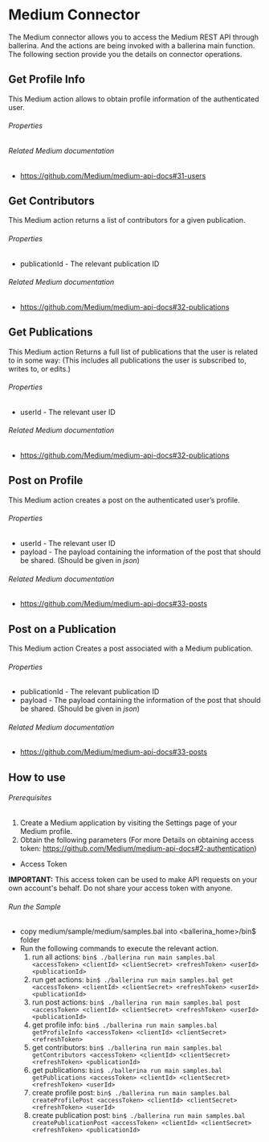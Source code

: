 # Medium Connector
  The Medium connector allows you to access the Medium REST API through ballerina. And the actions are being invoked
  with a ballerina main function. The following section provide you the details on connector operations.

## Get Profile Info
  This Medium action allows to obtain profile information of the authenticated user.

###### Properties

###### Related Medium documentation
  * <https://github.com/Medium/medium-api-docs#31-users>

## Get Contributors
 This Medium action returns a list of contributors for a given publication.

###### Properties
  * publicationId - The relevant publication ID

###### Related Medium documentation
  * <https://github.com/Medium/medium-api-docs#32-publications>

## Get Publications
  This Medium action Returns a full list of publications that the user is related to in some way: (This includes all publications the user is subscribed to, writes to, or edits.)

###### Properties
  * userId - The relevant user ID

###### Related Medium documentation
  * <https://github.com/Medium/medium-api-docs#32-publications>

## Post on Profile
 This Medium action creates a post on the authenticated user’s profile.

###### Properties
  * userId - The relevant user ID
  * payload - The payload containing the information of the post that should be shared. (Should be given in _json_)

###### Related Medium documentation
  * <https://github.com/Medium/medium-api-docs#33-posts>

## Post on a Publication
  This Medium action Creates a post associated with a Medium publication.

###### Properties
  * publicationId - The relevant publication ID
  * payload - The payload containing the information of the post that should be shared. (Should be given in _json_)

###### Related Medium documentation
  * <https://github.com/Medium/medium-api-docs#33-posts>

## How to use

###### Prerequisites
1. Create a Medium application by visiting the Settings page of your Medium profile.
2. Obtain the following parameters  (For more Details on obtaining access token: <https://github.com/Medium/medium-api-docs#2-authentication>)
  * Access Token

   **IMPORTANT:** This access token can be used to make API requests on your own account's behalf. Do not share your access token with anyone.

###### Run the Sample
- copy medium/sample/medium/samples.bal into <ballerina_home>/bin$ folder
- Run the following commands to execute the relevant action.
  1. run all actions:
  `bin$ ./ballerina run main samples.bal <accessToken> <clientId> <clientSecret> <refreshToken> <userId> <publicationId>`
  2. run get actions:
  `bin$ ./ballerina run main samples.bal get <accessToken> <clientId> <clientSecret> <refreshToken> <userId> <publicationId>`
  3. run post actions:
  `bin$ ./ballerina run main samples.bal post <accessToken> <clientId> <clientSecret> <refreshToken> <userId> <publicationId>`
  4. get profile info:
  `bin$ ./ballerina run main samples.bal getProfileInfo <accessToken> <clientId> <clientSecret> <refreshToken>`
  5. get contributors:
  `bin$ ./ballerina run main samples.bal getContributors <accessToken> <clientId> <clientSecret> <refreshToken> <publicationId>`
  6. get publications:
  `bin$ ./ballerina run main samples.bal getPublications <accessToken> <clientId> <clientSecret> <refreshToken> <userId>`
  7. create profile post:
  `bin$ ./ballerina run main samples.bal createProfilePost <accessToken> <clientId> <clientSecret> <refreshToken> <userId>`
  8. create publication post:
  `bin$ ./ballerina run main samples.bal createPublicationPost <accessToken> <clientId> <clientSecret> <refreshToken> <publicationId>`
